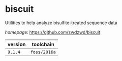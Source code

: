# biscuit

Utilities to help analyze bisulfite-treated sequence data

*homepage*: <https://github.com/zwdzwd/biscuit>

version | toolchain
--------|----------
``0.1.4`` | ``foss/2016a``
